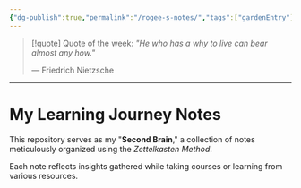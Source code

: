 ```yaml
---
{"dg-publish":true,"permalink":"/rogee-s-notes/","tags":["gardenEntry"],"created":"2025-07-13T15:25:24.781+08:00"}
---
```



>[!quote] Quote of the week:
>_"He who has a why to live can bear almost any how."_ 
>
>― Friedrich Nietzsche

---
# My Learning Journey Notes
This repository serves as my "__Second Brain__," a collection of notes meticulously organized using the _Zettelkasten Method_. 

Each note reflects insights gathered while taking courses or learning from various resources.
